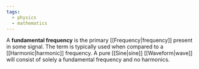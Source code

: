 ```yaml
---
tags:
  - physics
  - mathematics
---
```

A **fundamental frequency** is the primary [[Frequency|frequency]] present in some signal. The term is typically used when compared to a [[Harmonic|harmonic]] frequency. A pure [[Sine|sine]] [[Waveform|wave]] will consist of solely a fundamental frequency and no harmonics. 
